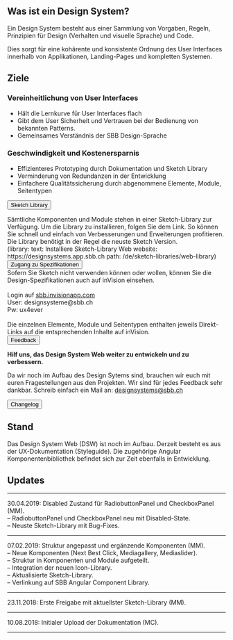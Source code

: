 ## Was ist ein Design System?
Ein Design System besteht aus einer Sammlung von Vorgaben, Regeln, Prinzipien für Design (Verhalten und visuelle Sprache) und Code.

Dies sorgt für eine kohärente und konsistente Ordnung des User Interfaces innerhalb von Applikationen, Landing-Pages und kompletten Systemen.

## Ziele
### Vereinheitlichung von User Interfaces
* Hält die Lernkurve für User Interfaces flach
* Gibt dem User Sicherheit und Vertrauen bei der Bedienung von bekannten Patterns.
* Gemeinsames Verständnis der SBB Design-Sprache

### Geschwindigkeit und Kostenersparnis
* Effizienteres Prototyping durch Dokumentation und Sketch Library
* Verminderung von Redundanzen in der Entwicklung
* Einfachere Qualitätssicherung durch abgenommene Elemente, Module, Seitentypen

<button class="accordion">Sketch Library</button>
<div class="panel">
<div class="panel-conent">
Sämtliche Komponenten und Module stehen in einer Sketch-Library zur Verfügung.
Um die Library zu installieren, folgen Sie dem Link. So können Sie schnell und einfach von Verbesserungen und Erweiterungen profitieren. Die Library benötigt in der Regel die neuste Sketch Version.
<br>
(library: text: Installiere Sketch-Library Web website: https://designsystems.app.sbb.ch path: /de/sketch-libraries/web-library)
</div>
</div>
<button class="accordion">Zugang zu Spezifikationen</button>
<div class="panel">
<div class="panel-conent">
Sofern Sie Sketch nicht verwenden können oder wollen, können Sie die Design-Spezifikationen auch auf inVision einsehen.<br><br>
Login auf <a href="https://sbb.invisionapp.com/">sbb.invisionapp.com</a><br>
User: designsysteme@sbb.ch<br>
Pw: ux4ever<br><br>
Die einzelnen Elemente, Module und Seitentypen enthalten jeweils Direkt-Links auf die entsprechenden Inhalte auf inVision. 
</div>
</div>
<button class="accordion">Feedback</button>
<div class="panel">
<div class="panel-conent">
	
**Hilf uns, das Design System Web weiter zu entwickeln und zu verbessern.**

Da wir noch im Aufbau des Design Sytems sind, brauchen wir euch mit euren Fragestellungen aus den Projekten.
Wir sind für jedes Feedback sehr dankbar.
Schreib einfach ein Mail an: [designsystems@sbb.ch](mailto:designsystems@sbb.ch?subject=Feedback%20Design%20System%20Web)

</div>
</div>
<button class="accordion">Changelog</button>
<div class="panel">
<div class="panel-conent">

## Stand
Das Design System Web (DSW) ist noch im Aufbau. Derzeit besteht es aus der UX-Dokumentation (Styleguide). Die zugehörige Angular Komponentenbibliothek befindet sich zur Zeit ebenfalls in Entwicklung.

## Updates
* * *
30.04.2019: Disabled Zustand für RadiobuttonPanel und CheckboxPanel (MM).  
– RadiobuttonPanel und CheckboxPanel neu mit Disabled-State.  
– Neuste Sketch-Library mit Bug-Fixes.  
* * *
07.02.2019: Struktur angepasst und ergänzende Komponenten (MM).  
– Neue Komponenten (Next Best Click, Mediagallery, Mediaslider).  
– Struktur in Komponenten und Module aufgeteilt.  
– Integration der neuen Icon-Library.  
– Aktualisierte Sketch-Library.  
– Verlinkung auf SBB Angular Component Library.  
* * *
23.11.2018: Erste Freigabe mit aktuellster Sketch-Library (MM).  
* * *
10.08.2018: Initialer Upload der Dokumentation (MC).  
* * *

</div>
</div>
